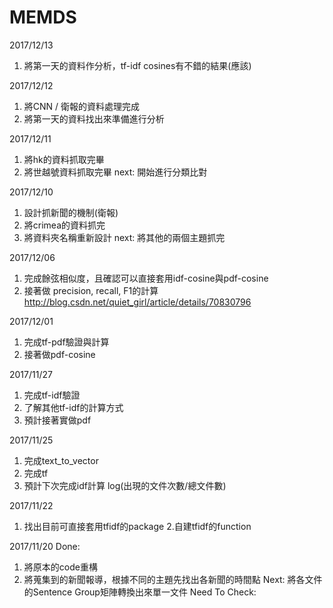 # MEMDS
2017/12/13
1. 將第一天的資料作分析，tf-idf cosines有不錯的結果(應該)

2017/12/12
1. 將CNN / 衛報的資料處理完成
2. 將第一天的資料找出來準備進行分析

2017/12/11
1. 將hk的資料抓取完畢
2. 將世越號資料抓取完畢
next: 開始進行分類比對

2017/12/10
1. 設計抓新聞的機制(衛報)
2. 將crimea的資料抓完
3. 將資料夾名稱重新設計
next: 將其他的兩個主題抓完

2017/12/06
1. 完成餘弦相似度，且確認可以直接套用idf-cosine與pdf-cosine
2. 接著做 precision, recall, F1的計算
http://blog.csdn.net/quiet_girl/article/details/70830796

2017/12/01
1. 完成tf-pdf驗證與計算
2. 接著做pdf-cosine

2017/11/27
1. 完成tf-idf驗證
2. 了解其他tf-idf的計算方式
3. 預計接著實做pdf

2017/11/25
1. 完成text_to_vector
2. 完成tf
3. 預計下次完成idf計算   log(出現的文件次數/總文件數)

2017/11/22
1. 找出目前可直接套用tfidf的package
2.自建tfidf的function

2017/11/20
Done:
  1. 將原本的code重構
  2. 將蒐集到的新聞報導，根據不同的主題先找出各新聞的時間點
Next:
  將各文件的Sentence Group矩陣轉換出來單一文件
Need To Check:






